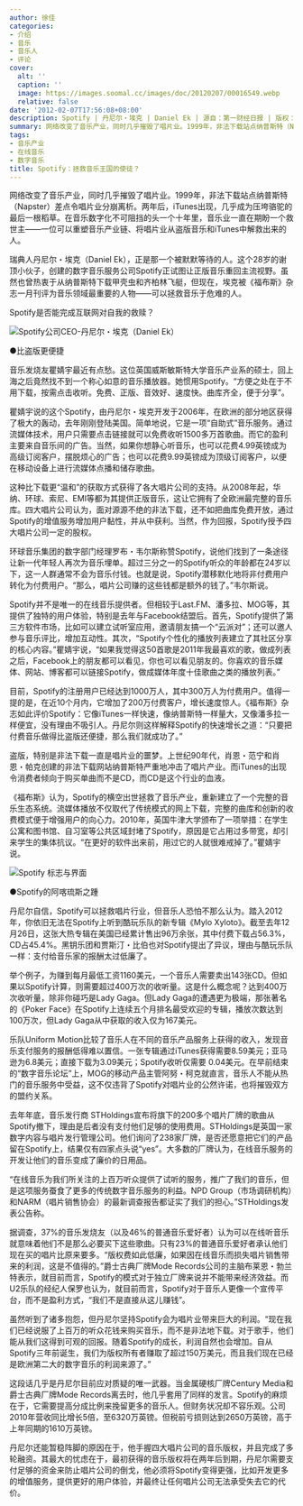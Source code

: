 ```yaml
---
author: 徐佳
categories:
- 介绍
- 音乐
- 音乐人
- 评论
cover:
  alt: ''
  caption: ''
  image: https://images.soomal.cc/images/doc/20120207/00016549.webp
  relative: false
date: '2012-02-07T17:56:08+08:00'
description: Spotify | 丹尼尔・埃克 | Daniel Ek | 源自：第一财经日报 | 版权：转载 |  平均/总评分：09.25/37
summary: 网络改变了音乐产业，同时几乎摧毁了唱片业。1999年，非法下载站点纳普斯特（Napster）差点令唱片业分崩离析。两年后，iTunes出现，几乎成为压垮骆驼的最后一根稻草。在音乐数字化不可阻挡的头一个十年里，音乐业一直在期盼一个救世主――一位可以重塑音乐产业链、将唱片业从盗版音乐和iTunes中解救出来的人……
tags:
- 音乐产业
- 在线音乐
- 数字音乐
title: Spotify：拯救音乐王国的使徒？
---
```


网络改变了音乐产业，同时几乎摧毁了唱片业。1999年，非法下载站点纳普斯特（Napster）差点令唱片业分崩离析。两年后，iTunes出现，几乎成为压垮骆驼的最后一根稻草。在音乐数字化不可阻挡的头一个十年里，音乐业一直在期盼一个救世主――一位可以重塑音乐产业链、将唱片业从盗版音乐和iTunes中解救出来的人。

瑞典人丹尼尔・埃克（Daniel Ek），正是那一个被默默等待的人。这个28岁的谢顶小伙子，创建的数字音乐服务公司Spotify正试图让正版音乐重回主流视野。虽然也曾热衷于从纳普斯特下载甲壳虫和齐柏林飞艇，但现在，埃克被《福布斯》杂志一月刊评为音乐领域最重要的人物――可以拯救音乐于危难的人。

Spotify是否能完成互联网对自我的救赎？

![Spotify公司CEO-丹尼尔・埃克（Daniel Ek）](https://images.soomal.cc/images/doc/20120207/00016548.webp)





●比盗版更便捷

音乐发烧友瞿婧宇最近有点愁。这位英国威斯敏斯特大学音乐产业系的硕士，回上海之后竟然找不到一个称心如意的音乐播放器。她惯用Spotify。“方便之处在于不用下载，按需点击收听。免费、正版、音效好、速度快。曲库齐全，便于分享”。

瞿婧宇说的这个Spotify，由丹尼尔・埃克开发于2006年，在欧洲的部分地区获得了极大的轰动，去年刚刚登陆美国。简单地说，它是一项“自助式”音乐服务。通过流媒体技术，用户只需要点击链接就可以免费收听1500多万首歌曲。而它的盈利主要来自音乐间的广告。当然，如果你想静心听音乐，也可以花费4.99英镑成为高级订阅客户，摆脱烦心的广告；也可以花费9.99英镑成为顶级订阅客户，以便在移动设备上进行流媒体点播和储存歌曲。

这种比下载更“温和”的获取方式获得了各大唱片公司的支持。从2008年起，华纳、环球、索尼、EMI等都为其提供正版音乐，这让它拥有了全欧洲最完整的音乐库。四大唱片公司认为，面对源源不绝的非法下载，还不如把曲库免费开放，通过Spotify的增值服务增加用户黏性，并从中获利。当然，作为回报，Spotify授予四大唱片公司一定的股权。

环球音乐集团的数字部门经理罗布・韦尔斯称赞Spotify，说他们找到了一条途径让新一代年轻人再次为音乐埋单。超过三分之一的Spotify听众的年龄都在24岁以下，这一人群通常不会为音乐付钱。也就是说，Spotify潜移默化地将非付费用户转化为付费用户。“那么，唱片公司赚的这些钱都是额外的钱了。”韦尔斯说。

Spotify并不是唯一的在线音乐提供者。但相较于Last.FM、潘多拉、MOG等，其提供了独特的用户体验，特别是去年与Facebook结盟后。首先，Spotify提供了第三方软件市场，比如可以建立试听室应用，邀请朋友搞一个“云派对”；还可以邀人参与音乐评比，增加互动性。其次，“Spotify个性化的播放列表建立了其社区分享的核心内容。”瞿婧宇说，“如果我觉得这50首歌是2011年我最喜欢的歌，做成列表之后，Facebook上的朋友都可以看见，你也可以看见朋友的。你喜欢的音乐媒体、网站、博客都可以链接Spotify，做成媒体年度十佳歌曲之类的播放列表。”

目前，Spotify的注册用户已经达到1000万人，其中300万人为付费用户。值得一提的是，在近10个月内，它增加了200万付费客户，增长速度惊人。《福布斯》杂志如此评价Spotify：它像iTunes一样快速，像纳普斯特一样量大，又像潘多拉一样便宜，没有理由不吸引人。丹尼尔则这样解释Spotify的快速增长之道：“只要把付费音乐做得比盗版还便捷，那么我们就成功了。”

盗版，特别是非法下载一直是唱片业的噩梦。上世纪90年代，肖恩・范宁和肖恩・帕克创建的非法下载网站纳普斯特严重地冲击了唱片产业。而iTunes的出现令消费者倾向于购买单曲而不是CD，而CD是这个行业的血液。

《福布斯》认为，Spotify的横空出世拯救了音乐产业，重新建立了一个完整的音乐生态系统。流媒体播放不仅取代了传统模式的网上下载，完整的曲库和创新的收费模式便于增强用户的向心力。2010年，英国牛津大学颁布了一项举措：在学生公寓和图书馆、自习室等公共区域封堵了Spotify，原因是它占用过多带宽，却引来学生的集体抗议。“在更好的软件出来前，用过它的人就很难戒掉了。”瞿婧宇说。

![Spotify 标志与界面](https://images.soomal.cc/images/doc/20120207/00016549.webp)





●Spotify的阿喀琉斯之踵

丹尼尔自信，Spotify可以拯救唱片行业，但音乐人恐怕不那么认为。踏入2012年，你依旧无法在Spotify上听到酷玩乐队的新专辑《Mylo Xyloto》。截至去年12月26日，这张大热专辑在美国已经累计售出96万余张，其中付费下载占56.3%，CD占45.4%。黑钥乐团和贾斯汀・比伯也对Spotify提出了异议，理由与酷玩乐队一样：支付给音乐家的报酬太过低廉了。

举个例子，为赚到每月最低工资1160美元，一个音乐人需要卖出143张CD。但如果以Spotify计算，则需要超过400万次的收听量。这是什么概念呢？达到400万次收听量，除非你碰巧是Lady Gaga。但Lady Gaga的遭遇更为极端，那张著名的《Poker Face》在Spotify上连续五个月排名最受欢迎的专辑，播放次数达到100万次，但Lady Gaga从中获取的收入仅为167美元。

乐队Uniform Motion比较了音乐人在不同的音乐产品服务上获得的收入，发现音乐支付服务的报酬低得难以置信。一张专辑通过iTunes获得需要8.59美元；亚马逊为6.8美元；直接下载为3.09美元；Spotify收听仅需要 0.04美元。在早前结束的“数字音乐论坛”上，MOG的移动产品主管阿努・柯克就直言，音乐人不能从热门的音乐服务中受益，这不仅违背了Spotify对唱片业的公然许诺，也将摧毁双方的盟约关系。

去年年底，音乐发行商 STHoldings宣布将旗下的200多个唱片厂牌的歌曲从Spotify撤下，理由是后者没有支付他们足够的使用费用。STHoldings是英国一家数字内容与唱片发行管理公司。他们询问了238家厂牌，是否还愿意把它们的产品留在Spotify上，结果仅有四家点头说“yes”。大多数的厂牌认为，在线音乐服务的开发让他们的音乐变成了廉价的日用品。

“在线音乐为我们所关注的上百万听众提供了试听的服务，推广了我们的音乐，但是这项服务蚕食了更多的传统数字音乐服务的利益。NPD Group（市场调研机构）和NARM（唱片销售协会）的最新调查报告都证实了我们的担心。”STHoldings发表公告称。

据调查，37%的音乐发烧友（以及46%的普通音乐爱好者）认为可以在线听音乐就意味着他们不是那么必要买下这些歌曲。只有23%的普通音乐爱好者承认他们现在买的唱片比原来要多。“版权费如此低廉，如果因在线音乐而损失唱片销售带来的利润，这是不值得的。”爵士古典厂牌Mode Records公司的主脑布莱恩・勃兰特表示，就目前而言，Spotify的模式对于独立厂牌来说并不能带来经济效益。而U2乐队的经纪人保罗也认为，就目前而言，Spotify对于音乐人更像一个宣传平台，而不是盈利方式，“我们不是直接从这儿赚钱”。

虽然听到了诸多抱怨，但丹尼尔坚持Spotify会为唱片业带来巨大的利润。“现在我们已经说服了上百万的听众花钱来购买音乐，而不是非法地下载。对于歌手，他们能从我们这得到可观的回报。随着Spotify的成长，利润自然也会增加。自从Spotify三年前诞生，我们为版权所有者赚取了超过150万美元，而且我们现在已经是欧洲第二大的数字音乐的利润来源了。”

这段话几乎是丹尼尔目前应对质疑的唯一武器。当金属硬核厂牌Century Media和爵士古典厂牌Mode Records离去时，他几乎套用了同样的发言。Spotify的麻烦在于，它需要提高分成比例来挽留更多的音乐人。但财务状况却不容乐观。公司2010年营收同比增长5倍，至6320万英镑。但税前亏损则达到2650万英镑，高于上年同期的1610万英镑。

丹尼尔还能暂稳阵脚的原因在于，他手握四大唱片公司的音乐版权，并且完成了多轮融资。其最大的忧虑在于，最初获得的音乐版权将在两年后到期，丹尼尔需要支付足够的资金来防止唱片公司的倒戈，他必须将Spotify变得更强，比如开发更多的增值服务，提供更好的用户体验，并最终让任何唱片公司无法承受失去它的代价。